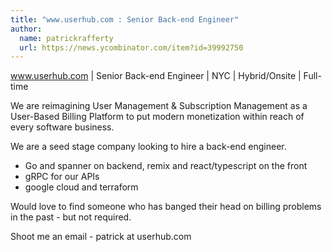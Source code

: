 ```yaml
---
title: "www.userhub.com : Senior Back-end Engineer"
author:
  name: patrickrafferty
  url: https://news.ycombinator.com/item?id=39992750
---
```

www.userhub.com | Senior Back-end Engineer | NYC | Hybrid&#x2F;Onsite | Full-time

We are reimagining User Management &amp; Subscription Management as a User-Based Billing Platform to put modern monetization within reach of every software business.

We are a seed stage company looking to hire a back-end engineer.

- Go and spanner on backend, remix and react&#x2F;typescript on the front
- gRPC for our APIs
- google cloud and terraform

Would love to find someone who has banged their head on billing problems in the past - but not required.

Shoot me an email - patrick at userhub.com
